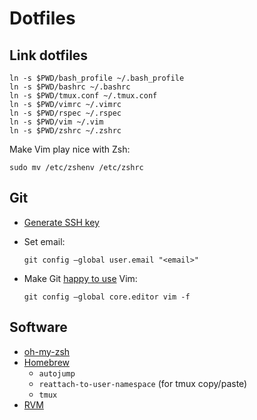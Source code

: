 # Dotfiles
## Link dotfiles
```
ln -s $PWD/bash_profile ~/.bash_profile
ln -s $PWD/bashrc ~/.bashrc
ln -s $PWD/tmux.conf ~/.tmux.conf
ln -s $PWD/vimrc ~/.vimrc
ln -s $PWD/rspec ~/.rspec
ln -s $PWD/vim ~/.vim
ln -s $PWD/zshrc ~/.zshrc
```

Make Vim play nice with Zsh:

```
sudo mv /etc/zshenv /etc/zshrc
```

## Git
* [Generate SSH key](https://help.github.com/articles/generating-ssh-keys/)
* Set email:

  ```
  git config –global user.email "<email>"
  ```
* Make Git [happy to use](http://apple.stackexchange.com/a/148161/526) Vim:

  ```
  git config –global core.editor vim -f
  ```

## Software
* [oh-my-zsh](https://github.com/robbyrussell/oh-my-zsh)
* [Homebrew](http://brew.sh/)
  * `autojump`
  * `reattach-to-user-namespace` (for tmux copy/paste)
  * `tmux`
* [RVM](http://rvm.io)
